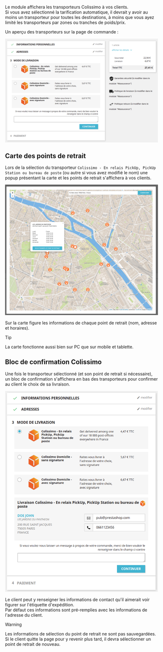 Le module affichera les transporteurs Colissimo à vos clients.  
Si vous avez sélectionné la tarification automatique, il devrait y avoir au moins un transporteur pour toutes les
destinations, à moins que vous ayez limité les transporteurs par zones ou tranches de poids/prix.

Un aperçu des transporteurs sur la page de commande :

![Transporteurs](/../_media/transporteurs-front.png)

## Carte des points de retrait

Lors de la sélection du transporteur `Colissimo - En relais PickUp, PickUp Station ou bureau de poste` (ou autre si vous
avez modifié le nom) une popup présentant la carte et les points de retrait s'affichera à vos clients.

![Carte avec points de retrait](/../_media/carte-points-retrait.png)

Sur la carte figure les informations de chaque point de retrait (nom, adresse et horaires).

> [!TIP]
> La carte fonctionne aussi bien sur PC que sur mobile et tablette.

## Bloc de confirmation Colissimo

Une fois le transporteur sélectionné (et son point de retrait si nécessaire), un bloc de confirmation s'affichera en bas
des transporteurs pour confirmer au client le choix de sa livraison.

![Carte avec points de retrait](/../_media/bloc-confirmation.png)

Le client peut y renseigner les informations de contact qu'il aimerait voir figurer sur l'étiquette d'expédition.  
Par défaut ces informations sont pré-remplies avec les informations de l'adresse du client.

> [!WARNING]
> Les informations de sélection du point de retrait ne sont pas sauvegardées.
> Si le client quitte la page pour y revenir plus tard, il devra sélectionner un point de retrait de nouveau.
